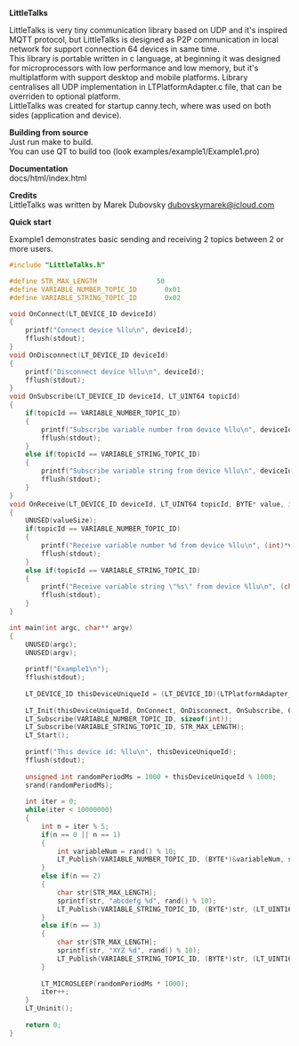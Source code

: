 <b>LittleTalks</b>
<p>
LittleTalks is very tiny communication library based on UDP and it's inspired MQTT protocol,
but LittleTalks is designed as P2P communication in local network for support connection 64 devices in same time.<br/>
This library is portable written in c language, at beginning it was designed for microprocessors with low performance and low memory,
but it's multiplatform with support desktop and mobile platforms.
Library centralises all UDP implementation in LTPlatformAdapter.c file, that can be overriden to optional platform.
<br/>
LittleTalks was created for startup canny.tech, where was used on both sides (application and device).
</p>

<b>Building from source</b><br/>
Just run make to build.<br/>
You can use QT to build too (look examples/example1/Example1.pro)

<b>Documentation</b><br/>
docs/html/index.html<br/>

<b>Credits</b><br/>
LittleTalks was written by Marek Dubovsky dubovskymarek@icloud.com<br/>

<b>Quick start</b>
<p>Example1 demonstrates basic sending and receiving 2 topics between 2 or more users.</p>

```c
#include "LittleTalks.h"

#define STR_MAX_LENGTH               50
#define VARIABLE_NUMBER_TOPIC_ID       0x01
#define VARIABLE_STRING_TOPIC_ID       0x02

void OnConnect(LT_DEVICE_ID deviceId)
{
    printf("Connect device %llu\n", deviceId);
    fflush(stdout);
}
void OnDisconnect(LT_DEVICE_ID deviceId)
{
    printf("Disconnect device %llu\n", deviceId);
    fflush(stdout);
}
void OnSubscribe(LT_DEVICE_ID deviceId, LT_UINT64 topicId)
{
    if(topicId == VARIABLE_NUMBER_TOPIC_ID)
    {
        printf("Subscribe variable number from device %llu\n", deviceId);
        fflush(stdout);
    }
    else if(topicId == VARIABLE_STRING_TOPIC_ID)
    {
        printf("Subscribe variable string from device %llu\n", deviceId);
        fflush(stdout);
    }
}
void OnReceive(LT_DEVICE_ID deviceId, LT_UINT64 topicId, BYTE* value, int valueSize)
{
    UNUSED(valueSize);
    if(topicId == VARIABLE_NUMBER_TOPIC_ID)
    {
        printf("Receive variable number %d from device %llu\n", (int)*value, deviceId);
        fflush(stdout);
    }
    else if(topicId == VARIABLE_STRING_TOPIC_ID)
    {
        printf("Receive variable string \"%s\" from device %llu\n", (char*)value,  deviceId);
        fflush(stdout);
    }
}

int main(int argc, char** argv)
{
    UNUSED(argc);
    UNUSED(argv);
    
    printf("Example1\n");
    fflush(stdout);
    
    LT_DEVICE_ID thisDeviceUniqueId = (LT_DEVICE_ID)(LTPlatformAdapter_GetIP() % 256);
    
    LT_Init(thisDeviceUniqueId, OnConnect, OnDisconnect, OnSubscribe, OnReceive);
    LT_Subscribe(VARIABLE_NUMBER_TOPIC_ID, sizeof(int));
    LT_Subscribe(VARIABLE_STRING_TOPIC_ID, STR_MAX_LENGTH);
    LT_Start();
    
    printf("This device id: %llu\n", thisDeviceUniqueId);
    fflush(stdout);
    
    unsigned int randomPeriodMs = 1000 + thisDeviceUniqueId % 1000;
    srand(randomPeriodMs);
    
    int iter = 0;
    while(iter < 10000000)
    {
        int n = iter % 5;
        if(n == 0 || n == 1)
        {
            int variableNum = rand() % 10;
            LT_Publish(VARIABLE_NUMBER_TOPIC_ID, (BYTE*)&variableNum, sizeof(int));
        }
        else if(n == 2)
        {
            char str[STR_MAX_LENGTH];
            sprintf(str, "abcdefg %d", rand() % 10);
            LT_Publish(VARIABLE_STRING_TOPIC_ID, (BYTE*)str, (LT_UINT16)(strlen(str) + 1));
        }
        else if(n == 3)
        {
            char str[STR_MAX_LENGTH];
            sprintf(str, "XYZ %d", rand() % 10);
            LT_Publish(VARIABLE_STRING_TOPIC_ID, (BYTE*)str, (LT_UINT16)(strlen(str) + 1));
        }
        
        LT_MICROSLEEP(randomPeriodMs * 1000);
        iter++;
    }
    LT_Uninit();
    
    return 0;
}
```
